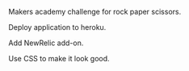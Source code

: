 Makers academy challenge for rock paper scissors.

Deploy application to heroku.

Add NewRelic add-on.

Use CSS to make it look good.